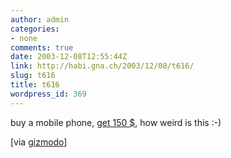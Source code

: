 ```yaml
---
author: admin
categories:
- none
comments: true
date: 2003-12-08T12:55:44Z
link: http://habi.gna.ch/2003/12/08/t616/
slug: t616
title: t616
wordpress_id: 369
---
```


buy a mobile phone, [get 150 $](http://www.amazon.com/exec/obidos/tg/stores/detail/-/wireless/B0000AZVVA/ref%3Dwr%5Fhptd%5Fblah3/103-7363332-0332609/gizmodo-20/104-9930555-1169513), how weird is this :-)

[via [gizmodo](http://www.gizmodo.com/archives/010875.php#010875)]
